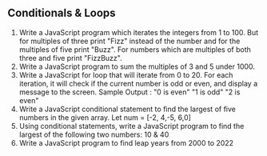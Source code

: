 
 ## Conditionals & Loops
 
1. Write a JavaScript program which iterates the integers from 1 to 100. But for
multiples of three print "Fizz" instead of the number and for the multiples of five print
"Buzz". For numbers which are multiples of both three and five print "FizzBuzz".
2. Write a JavaScript program to sum the multiples of 3 and 5 under 1000.
3. Write a JavaScript for loop that will iterate from 0 to 20. For each iteration, it will
check if the current number is odd or even, and display a message to the screen.
Sample Output :
            "0 is even"
            "1 is odd"
            "2 is even"
4. Write a JavaScript conditional statement to find the largest of five numbers in the
given array.
        Let num = [-2, 4,-5, 6,0]
5. Using conditional statements, write a JavaScript program to find the largest of the
following two numbers: 10 & 40
6. Write a JavaScript program to find leap years from 2000 to 2022